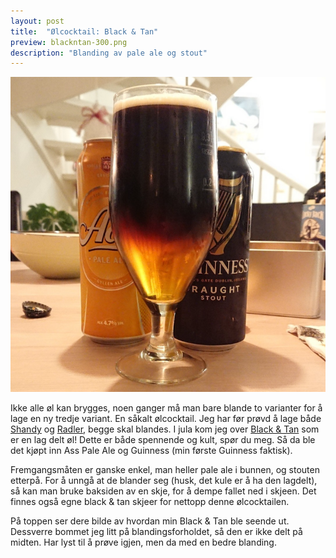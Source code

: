 ```yaml
---
layout: post
title:  "Ølcocktail: Black & Tan"
preview: blackntan-300.png
description: "Blanding av pale ale og stout"
---
```


![Min black & tan øl](/assets/batch/blackntan.png)

Ikke alle øl kan brygges, noen ganger må man bare blande to varianter for å lage en ny tredje variant. En såkalt 
ølcocktail. Jeg har før prøvd å lage både [Shandy](https://en.wikipedia.org/wiki/Shandy) og 
[Radler](https://en.wikipedia.org/wiki/Shandy#Radler),  begge skal blandes. I jula kom jeg over 
[Black & Tan](https://en.wikipedia.org/wiki/Black_and_Tan) som er en lag delt øl! Dette er både spennende og kult, 
spør du meg. Så da ble det kjøpt inn Ass Pale Ale og Guinness (min første Guinness faktisk).

Fremgangsmåten er ganske enkel, man heller pale ale i bunnen, og stouten etterpå.
For å unngå at de blander seg (husk, det kule er å ha den lagdelt), så kan man bruke baksiden av en skje, for å dempe 
fallet ned i skjeen. Det finnes også egne black & tan skjeer for nettopp denne ølcocktailen.

På toppen ser dere bilde av hvordan min Black & Tan ble seende ut. Dessverre bommet jeg litt på blandingsforholdet, så 
den er ikke delt på midten. Har lyst til å prøve igjen, men da med en bedre blanding.
